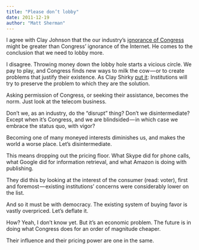 ```yaml
---
title: "Please don’t lobby"
date: 2011-12-19
author: "Matt Sherman"
---
```


I agree with Clay Johnson that the our industry’s [ignorance of Congress](//www.informationdiet.com/blog/read/dear-internet-its-no-longer-ok-to-not-know-how-congress-works-) might be greater than Congress’ ignorance of the Internet. He comes to the conclusion that we need to lobby more.

I disagree. Throwing money down the lobby hole starts a vicious circle. We pay to play, and Congress finds new ways to milk the cow — or to create problems that justify their existence. As Clay Shirky [put it](//en.wikipedia.org/wiki/Clay_Shirky#The_Shirky_Principle):
Institutions will try to preserve the problem to which they are the solution.

Asking permission of Congress, or seeking their assistance, becomes the norm. Just look at the telecom business.

Don’t we, as an industry, do the “disrupt” thing? Don’t we disintermediate? Except when it’s Congress, and we are blindsided — in which case we embrace the status quo, with vigor?

Becoming one of many moneyed interests diminishes us, and makes the world a worse place. Let’s disintermediate.

This means dropping out the pricing floor. What Skype did for phone calls, what Google did for information retrieval, and what Amazon is doing with publishing.

They did this by looking at the interest of the consumer (read: voter), first and foremost — existing institutions’ concerns were considerably lower on the list.

And so it must be with democracy. The existing system of buying favor is vastly overpriced. Let’s deflate it.

How? Yeah, I don’t know yet. But it’s an economic problem. The future is in doing what Congress does for an order of magnitude cheaper.

Their influence and their pricing power are one in the same.
